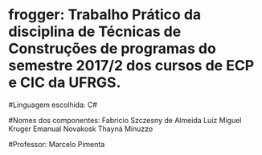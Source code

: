 # frogger: Trabalho Prático da disciplina de Técnicas de Construções de programas do semestre 2017/2 dos  cursos de ECP e CIC da UFRGS.

#Linguagem escolhida: C#

#Nomes dos componentes:
Fabricio Szczesny de Almeida
Luiz Miguel Kruger
Emanual Novakosk
Thayná Minuzzo

#Professor: Marcelo Pimenta
